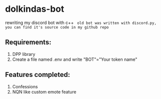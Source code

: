 # dolkindas-bot
rewriting my discord bot with c++
``` old bot was written with discord.py, you can find it's source code in my github repo```

## Requirements:
1. DPP library
2. Create a file named .env and write "BOT"="Your token name"

## Features completed:
1. Confessions
2. NQN like custom emote feature